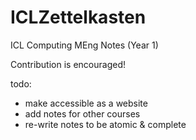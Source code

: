 # ICLZettelkasten
ICL Computing MEng Notes (Year 1)

Contribution is encouraged!

todo:
- make accessible as a website
- add notes for other courses
- re-write notes to be atomic & complete
